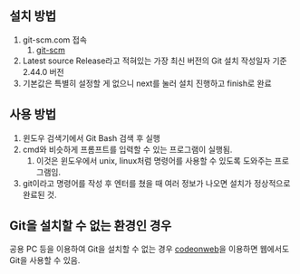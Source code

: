 ## 설치 방법
1. git-scm.com 접속
   1. [git-scm](https://)
2. Latest source Release라고 적혀있는 가장 최신 버전의 Git 설치
작성일자 기준 2.44.0 버전
3. 기본값은 특별히 설정할 게 없으니 next를 눌러 설치 진행하고 finish로 완료

## 사용 방법
1. 윈도우 검색기에서 Git Bash 검색 후 실행
2. cmd와 비슷하게 프롬프트를 입력할 수 있는 프로그램이 실행됨.
   1. 이것은 윈도우에서 unix, linux처럼 명령어를 사용할 수 있도록 도와주는 프로그램임.
3. git이라고 명령어를 작성 후 엔터를 쳤을 때 여러 정보가 나오면 설치가 정상적으로 완료된 것.

## Git을 설치할 수 없는 환경인 경우
공용 PC 등을 이용하여 Git을 설치할 수 없는 경우 [codeonweb](https://codeonweb.com)을 이용하면 웹에서도 Git을 사용할 수 있음.